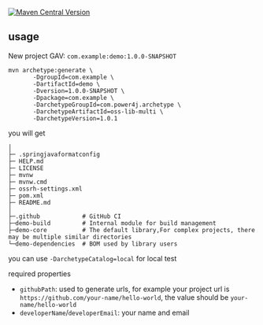 [![Maven Central Version](https://img.shields.io/maven-central/v/com.power4j.archetype/oss-lib-multi)](https://central.sonatype.com/artifact/com.power4j.archetype/oss-lib-multi)

## usage

New project GAV:  `com.example:demo:1.0.0-SNAPSHOT`

```shell
mvn archetype:generate \
       -DgroupId=com.example \
       -DartifactId=demo \
       -Dversion=1.0.0-SNAPSHOT \
       -Dpackage=com.example \
       -DarchetypeGroupId=com.power4j.archetype \
       -DarchetypeArtifactId=oss-lib-multi \
       -DarchetypeVersion=1.0.1
```

you will get
```
│
├─ .springjavaformatconfig
├─ HELP.md
├─ LICENSE
├─ mvnw
├─ mvnw.cmd
├─ ossrh-settings.xml
├─ pom.xml
├─ README.md
│
├─.github            # GitHub CI
├─demo-build         # Internal module for build management
├─demo-core          # The default library,For complex projects, there may be multiple similar directories 
└─demo-dependencies  # BOM used by library users
```

you can use  `-DarchetypeCatalog=local` for local test

required properties

- `githubPath`: used to generate urls, for example your project url is `https://github.com/your-name/hello-world`, the value should be `your-name/hello-world` 
- `developerName`/`developerEmail`: your name and email
